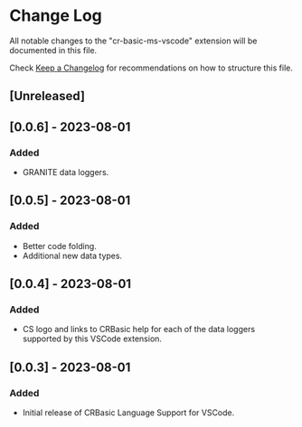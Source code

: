 # Change Log

All notable changes to the "cr-basic-ms-vscode" extension will be documented in this file.

Check [Keep a Changelog](http://keepachangelog.com/) for recommendations on how to structure this file.

## [Unreleased]

## [0.0.6] - 2023-08-01

### Added
- GRANITE data loggers.

## [0.0.5] - 2023-08-01
### Added
- Better code folding.   
- Additional new data types.  

## [0.0.4] - 2023-08-01
### Added
- CS logo and links to CRBasic help for each of the data loggers supported by this VSCode extension.  

## [0.0.3] - 2023-08-01
### Added
- Initial release of CRBasic Language Support for VSCode.  

